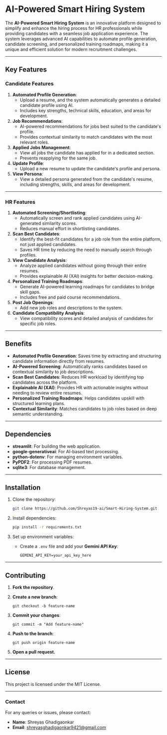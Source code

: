 # AI-Powered Smart Hiring System

The **AI-Powered Smart Hiring System** is an innovative platform designed to simplify and enhance the hiring process for HR professionals while providing candidates with a seamless job application experience. The system leverages advanced AI capabilities to automate profile generation, candidate screening, and personalized training roadmaps, making it a unique and efficient solution for modern recruitment challenges.

---

## Key Features

### Candidate Features
1. **Automated Profile Generation**:
   - Upload a resume, and the system automatically generates a detailed candidate profile using AI.
   - Includes key strengths, technical skills, education, and areas for development.
2. **Job Recommendations**:
   - AI-powered recommendations for jobs best suited to the candidate's profile.
   - Provides contextual similarity to match candidates with the most relevant roles.
3. **Applied Jobs Management**:
   - View all jobs the candidate has applied for in a dedicated section.
   - Prevents reapplying for the same job.
4. **Update Profile**:
   - Upload a new resume to update the candidate's profile and persona.
5. **View Persona**:
   - View a detailed persona generated from the candidate's resume, including strengths, skills, and areas for development.

---

### HR Features
1. **Automated Screening/Shortlisting**:
   - Automatically screen and rank applied candidates using AI-generated similarity scores.
   - Reduces manual effort in shortlisting candidates.
2. **Scan Best Candidates**:
   - Identify the best-fit candidates for a job role from the entire platform, not just applied candidates.
   - Saves HR time by reducing the need to manually search through profiles.
3. **View Candidate Analysis**:
   - Analyze applied candidates without going through their entire resumes.
   - Provides explainable AI (XAI) insights for better decision-making.
4. **Personalized Training Roadmaps**:
   - Generate AI-powered learning roadmaps for candidates to bridge skill gaps.
   - Includes free and paid course recommendations.
5. **Post Job Openings**:
   - Add new job roles and descriptions to the system.
6. **Candidate Compatibility Analysis**:
   - View compatibility scores and detailed analysis of candidates for specific job roles.

---

## Benefits
- **Automated Profile Generation**: Saves time by extracting and structuring candidate information directly from resumes.
- **AI-Powered Screening**: Automatically ranks candidates based on contextual similarity to job descriptions.
- **Scan Best Candidates**: Reduces HR workload by identifying top candidates across the platform.
- **Explainable AI (XAI)**: Provides HR with actionable insights without needing to review entire resumes.
- **Personalized Training Roadmaps**: Helps candidates upskill with structured learning plans.
- **Contextual Similarity**: Matches candidates to job roles based on deep semantic understanding.

---

## Dependencies
- **streamlit**: For building the web application.
- **google-generativeai**: For AI-based text processing.
- **python-dotenv**: For managing environment variables.
- **PyPDF2**: For processing PDF resumes.
- **sqlite3**: For database management.

---

## Installation
1. Clone the repository:
   ```bash
   git clone https://github.com/Shreyas19-ai/Smart-Hiring-System.git
   ```

2. Install dependencies:
   ```bash
   pip install -r requirements.txt
   ```

3. Set up environment variables:
   - Create a `.env` file and add your **Gemini API Key**:
     ```
     GEMINI_API_KEY=your_api_key_here
     ```
---

## Contributing
1. **Fork the repository**.
2. **Create a new branch**:
   ```
   git checkout -b feature-name
   ```

3. **Commit your changes**:
   ```
   git commit -m "Add feature-name"
   ```

4. **Push to the branch**:
   ```
   git push origin feature-name
   ```

5. **Open a pull request.**

---

## License
This project is licensed under the MIT License.

---

### Contact
For any queries or issues, please contact:

- **Name**: Shreyas Ghadigaonkar
- **Email**: shreyasghadigaonkar9421@gmail.com
